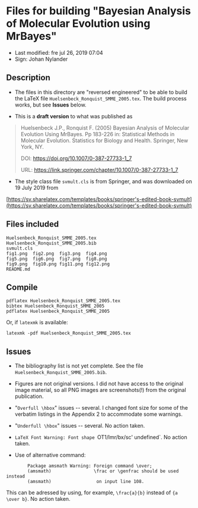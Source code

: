 # Files for building "Bayesian Analysis of Molecular Evolution using MrBayes"

- Last modified: fre jul 26, 2019  07:04
- Sign: Johan Nylander


## Description

* The files in this directory are "reversed engineered" to be able to build
the LaTeX file `Huelsenbeck_Ronquist_SMME_2005.tex`. The build process works, 
but see **Issues** below.

* This is a **draft version** to what was published as

> Huelsenbeck J.P., Ronquist F. (2005) Bayesian Analysis of Molecular Evolution
> Using MrBayes. Pp 183-226 in: Statistical Methods in Molecular Evolution. Statistics
> for Biology and Health. Springer, New York, NY.
>
> DOI: <https://doi.org/10.1007/0-387-27733-1_7>
>
> URL: <https://link.springer.com/chapter/10.1007/0-387-27733-1_7>

* The style class file `svmult.cls` is from Springer, and was downloaded on 19 July 2019 from

[https://sv.sharelatex.com/templates/books/springer's-edited-book-svmult](https://sv.sharelatex.com/templates/books/springer's-edited-book-svmult)


## Files included 

    Huelsenbeck_Ronquist_SMME_2005.tex
    Huelsenbeck_Ronquist_SMME_2005.bib
    svmult.cls
    fig1.png  fig2.png  fig3.png  fig4.png
    fig5.png  fig6.png  fig7.png  fig8.png
    fig9.png  fig10.png fig11.png fig12.png
    README.md

## Compile

    pdflatex Huelsenbeck_Ronquist_SMME_2005.tex
    bibtex Huelsenbeck_Ronquist_SMME_2005
    pdflatex Huelsenbeck_Ronquist_SMME_2005

Or, if `latexmk` is available:

    latexmk -pdf Huelsenbeck_Ronquist_SMME_2005.tex


## Issues

- The bibliography list is not yet complete. See the file
  `Huelsenbeck_Ronquist_SMME_2005.bib`.

- Figures are not original versions.
  I did not have access to the original image material, so all PNG images
  are screenshots(!) from the original publication.

- "`Overfull \hbox`" issues -- several.
  I changed font size for some of the verbatim listings in the Appendix 2 to
  accommodate some warnings.

- "`Underfull \hbox`" issues -- several.
  No action taken.

- `LaTeX Font Warning: Font shape `OT1/lmr/bx/sc' undefined`.
  No action taken.

- Use of alternative command:
```
        Package amsmath Warning: Foreign command \over;
        (amsmath)                \frac or \genfrac should be used instead
        (amsmath)                 on input line 108.
```
  This can be adressed by using, for example, `\frac{a}{b}` instead of `{a \over b}`.
  No action taken.
    
